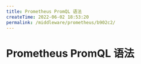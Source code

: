 ```yaml
---
title: Prometheus PromQL 语法
createTime: 2022-06-02 18:53:20
permalink: /middleware/prometheus/b902c2/
---
```


# Prometheus PromQL 语法
